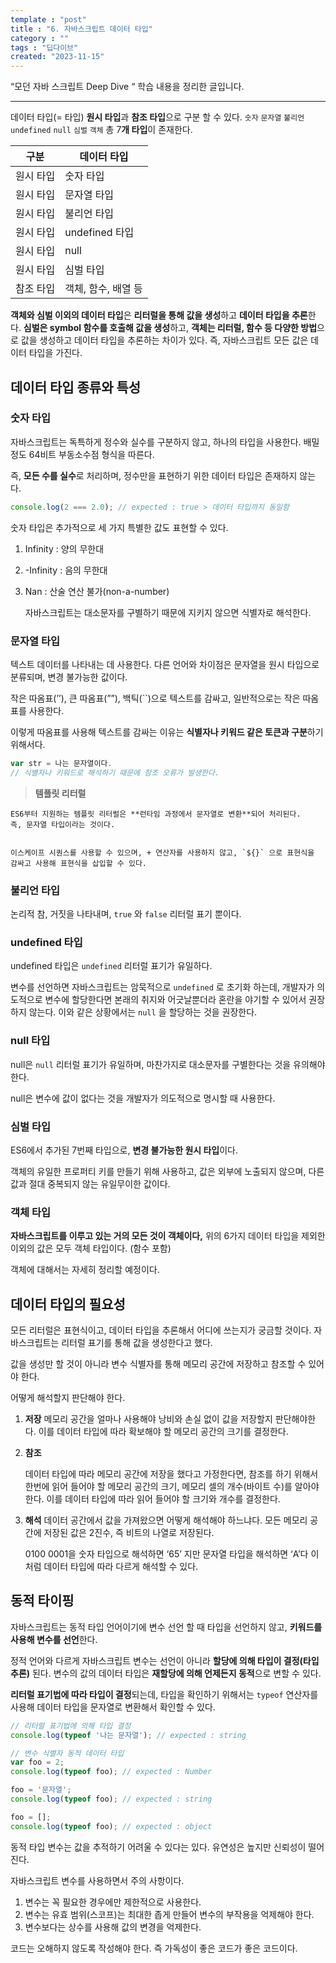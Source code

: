 ```yaml
---
template : "post"
title : "6. 자바스크립트 데이터 타입"
category : ""
tags : "딥다이브"
created: "2023-11-15"
---
```


“모던 자바 스크립트 Deep Dive “ 학습 내용을 정리한 글입니다.


---


데이터 타입(= 타입) **원시 타입**과 **참조 타입**으로 구분 할 수 있다.
`숫자` `문자열` `불리언` `undefined` `null` `심벌` `객체`  총 7**개 타입**이 존재한다.


| 구분    | 데이터 타입       |
| ----- | ------------ |
| 원시 타입 | 숫자 타입        |
| 원시 타입 | 문자열 타입       |
| 원시 타입 | 불리언 타입       |
| 원시 타입 | undefined 타입 |
| 원시 타입 | null         |
| 원시 타입 | 심벌 타입        |
| 참조 타입 | 객체, 함수, 배열 등 |


**객체와 심벌 이외의 데이터 타입**은 **리터럴을 통해 값을 생성**하고 **데이터 타입을 추론**한다.
**심벌은 symbol 함수를 호출해 값을 생성**하고, **객체는 리터럴, 함수 등 다양한 방법**으로 값을 생성하고 데이터 타입을 추론하는 차이가 있다.
즉, 자바스크립트 모든 값은 데이터 타입을 가진다.


## 데이터 타입 종류와 특성


### **숫자 타입**


자바스크립트는 독특하게 정수와 실수를 구분하지 않고, 하나의 타입을 사용한다.
배밀정도 64비트 부동소수점 형식을 따른다. 


즉, **모든 수를 실수**로 처리하며, 정수만을 표현하기 위한 데이터 타입은 존재하지 않는다.


```javascript
console.log(2 === 2.0); // expected : true > 데이터 타입까지 동일함
```


숫자 타입은 추가적으로 세 가지 특별한 값도 표현할 수 있다.

1. Infinity : 양의 무한대
2. -Infinity : 음의 무한대
3. Nan : 산술 연산 불가(non-a-number)

	자바스크립트는 대소문자를 구별하기 때문에 지키지 않으면 식별자로 해석한다.


### **문자열 타입**


텍스트 데이터를 나타내는 데 사용한다. 
다른 언어와 차이점은 문자열을 원시 타입으로 분류되며, 변경 불가능한 값이다.


작은 따옴표(’’), 큰 따옴표(””), 백틱(``)으로 텍스트를 감싸고, 일반적으로는 작은 따옴표를 사용한다.


이렇게 따옴표를 사용해 텍스트를 감싸는 이유는 **식별자나 키워드 같은 토큰과 구분**하기 위해서다.


```javascript
var str = 나는 문자열이다. 
// 식별자나 키워드로 해석하기 때문에 참조 오류가 발생한다.
```


> **템플릿 리터럴**


	ES6부터 지원하는 템플릿 리터럴은 **런타임 과정에서 문자열로 변환**되어 처리된다.
	즉, 문자열 타입이라는 것이다. 


	이스케이프 시퀀스를 사용할 수 있으며, + 연산자를 사용하지 않고, `${}` 으로 표현식을 감싸고 사용해 표현식을 삽입할 수 있다. 


### **불리언 타입**


논리적 참, 거짓을 나타내며, `true` 와 `false` 리터럴 표기 뿐이다.


### **undefined 타입**


undefined 타입은 `undefined` 리터럴 표기가 유일하다.


변수를 선언하면 자바스크립트는 암묵적으로 `undefined` 로 초기화 하는데, 개발자가 의도적으로 변수에 할당한다면 본래의 취지와 어긋날뿐더라 혼란을 야기할 수 있어서 권장하지 않는다. 이와 같은 상황에서는 `null` 을 할당하는 것을 권장한다.


### **null 타입**


null은 `null` 리터럴 표기가 유일하며, 마찬가지로 대소문자를 구별한다는 것을 유의해야한다. 


null은 변수에 값이 없다는 것을 개발자가 의도적으로 명시할 때 사용한다.


### **심벌 타입**


ES6에서 추가된 7번째 타입으로, **변경 불가능한 원시 타입**이다.


객체의 유일한 프로퍼티 키를 만들기 위해 사용하고, 값은 외부에 노출되지 않으며, 다른 값과 절대 중복되지 않는 유일무이한 값이다.


### **객체 타입**


**자바스크립트를 이루고 있는 거의 모든 것이 객체이다,**
위의 6가지 데이터 타입을 제외한 이외의 값은 모두 객체 타입이다. (함수 포함)


객체에 대해서는 자세히 정리할 예정이다.


## 데이터 타입의 필요성


모든 리터럴은 표현식이고, 데이터 타입을 추론해서 어디에 쓰는지가 궁금할 것이다.
자바스크립트는 리터럴 표기를 통해 값을 생성한다고 했다. 


값을 생성만 할 것이 아니라 변수 식별자를 통해 메모리 공간에 저장하고 참조할 수 있어야 한다.


어떻게 해석할지 판단해야 한다.

1. **저장**
메모리 공간을 얼마나 사용해야 낭비와 손실 없이 값을 저장할지 판단해야한다.
이를 데이터 타입에 따라 확보해야 할 메모리 공간의 크기를 결정한다.
1. **참조**

	데이터 타입에 따라 메모리 공간에 저장을 했다고 가정한다면, 참조를 하기 위해서 한번에 읽어 들어야 할 메모리 공간의 크기, 메모리 셀의 개수(바이트 수)를 알아야 한다.
	이를 데이터 타입에 따라 읽어 들어야 할 크기와 개수를 결정한다.

2. **해석**
데이터 공간에서 값을 가져왔으면 어떻게 해석해야 하느냐다.
모든 메모리 공간에 저장된 값은 2진수, 즉 비트의 나열로 저장된다.

	0100 0001을 숫자 타입으로 해석하면 ‘65’ 지만 문자열 타입을 해석하면 ‘A’다
	이처럼 데이터 타입에 따라 다르게 해석할 수 있다.


## 동적 타이핑


자바스크립트는 동적 타입 언어이기에 변수 선언 할 때 타입을 선언하지 않고, **키워드를 사용해 변수를 선언**한다.


정적 언어와 다르게 자바스크립트 변수는 선언이 아니라 **할당에 의해 타입이 결정(타입 추론)** 된다. 변수의 값의 데이터 타입은 **재할당에 의해 언제든지 동적**으로 변할 수 있다.


**리터럴 표기법에 따라 타입이 결정**되는데, 타입을 확인하기 위해서는 `typeof` 연산자를 사용해 데이터 타입을 문자열로 변환해서 확인할 수 있다.


```javascript
// 리터럴 표기법에 의해 타입 결정
console.log(typeof '나는 문자열'); // expected : string

// 변수 식별자 동적 데이터 타입
var foo = 2;
console.log(typeof foo); // expected : Number

foo = '문자열';
console.log(typeof foo); // expected : string

foo = [];
console.log(typeof foo); // expected : object
```


동적 타입 변수는 값을 추적하기 어려울 수 있다는 있다. 
유연성은 높지만 신뢰성이 떨어진다. 


자바스크립트 변수를 사용하면서 주의 사항이다.

1. 변수는 꼭 필요한 경우에만 제한적으로 사용한다.
2. 변수는 유효 범위(스코프)는 최대한 좁게 만들어 변수의 부작용을 억제해야 한다.
3. 변수보다는 상수를 사용해 값의 변경을 억제한다.

코드는 오해하지 않도록 작성해야 한다. 즉 가독성이 좋은 코드가 좋은 코드이다.

